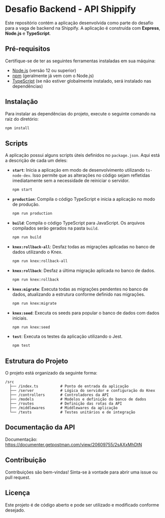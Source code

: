 # Desafio Backend - API Shippify

Este repositório contém a aplicação desenvolvida como parte do desafio para a vaga de backend na Shippify. A aplicação é construída com **Express**, **Node.js** e **TypeScript**.

## Pré-requisitos

Certifique-se de ter as seguintes ferramentas instaladas em sua máquina:

- [Node.js](https://nodejs.org/) (versão 12 ou superior)
- [npm](https://www.npmjs.com/) (geralmente já vem com o Node.js)
- [TypeScript](https://www.typescriptlang.org/) (se não estiver globalmente instalado, será instalado nas dependências)

## Instalação

Para instalar as dependências do projeto, execute o seguinte comando na raiz do diretório:

```bash
npm install
```

## Scripts

A aplicação possui alguns scripts úteis definidos no `package.json`. Aqui está a descrição de cada um deles:

- **`start`**: Inicia a aplicação em modo de desenvolvimento utilizando `ts-node-dev`. Isso permite que as alterações no código sejam refletidas imediatamente sem a necessidade de reiniciar o servidor.

  ```bash
  npm start
  ```

- **`production`**: Compila o código TypeScript e inicia a aplicação no modo de produção.

  ```bash
  npm run production
  ```

- **`build`**: Compila o código TypeScript para JavaScript. Os arquivos compilados serão gerados na pasta `build`.

  ```bash
  npm run build
  ```

- **`knex:rollback-all`**: Desfaz todas as migrações aplicadas no banco de dados utilizando o Knex.

  ```bash
  npm run knex:rollback-all
  ```

- **`knex:rollback`**: Desfaz a última migração aplicada no banco de dados.

  ```bash
  npm run knex:rollback
  ```

- **`knex:migrate`**: Executa todas as migrações pendentes no banco de dados, atualizando a estrutura conforme definido nas migrações.

  ```bash
  npm run knex:migrate
  ```

- **`knex:seed`**: Executa os seeds para popular o banco de dados com dados iniciais.

  ```bash
  npm run knex:seed
  ```

- **`test`**: Executa os testes da aplicação utilizando o Jest.

  ```bash
  npm test
  ```

## Estrutura do Projeto

O projeto está organizado da seguinte forma:

```
/src
  ├── /index.ts          # Ponto de entrada da aplicação
  ├── /server            # Lógica do servidor e configuração do Knex
  ├── /controllers       # Controladores da API
  ├── /models            # Modelos e definição do banco de dados
  ├── /routes            # Definição das rotas da API
  ├── /middlewares       # Middlewares da aplicação
  └── /tests             # Testes unitários e de integração
```

## Documentação da API

Documentação: https://documenter.getpostman.com/view/20609755/2sAXxMhDtN

## Contribuição

Contribuições são bem-vindas! Sinta-se à vontade para abrir uma issue ou pull request.

## Licença

Este projeto é de código aberto e pode ser utilizado e modificado conforme desejado.
